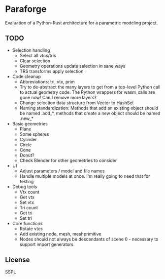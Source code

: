 # Paraforge

Evaluation of a Python-Rust architecture for a parametric modeling project.

## TODO

- Selection handling
  * Select all vtcs/tris
  * Clear selection
  * Geometry operations update selection in sane ways
  * TRS transforms apply selection
- Code cleanup
  * Abbreviations: tri, vtx, prim
  * Try to de-abstract the many layers to get from a top-level Python call to
    actual geometry code. The Python wrappers for wasm_calls are gone now! Can I
    remove more layers?
  * Change selection data structure from Vector to HashSet
  * Naming standardization: Methods that add an existing object should be named
    .add_\*, methods that create a new object should be named .new_\*
- Basic geometries
  * Plane
  * Some spheres
  * Cylinder
  * Circle
  * Cone
  * Donut?
  * Check Blender for other geometries to consider
- UI
  * Adjust parameters / model and file names
  * Handle multiple models at once. I'm really going to need that for testing
- Debug tools
  * Vtx count
  * Get vtx
  * Set vtx
  * Tri count
  * Get tri
  * Set tri
- Core functions
  * Rotate vtcs
  * Add existing node, mesh, meshprimitive
  * Nodes should not always be descendants of scene 0 - necessary to support
    import generators

## License

SSPL

